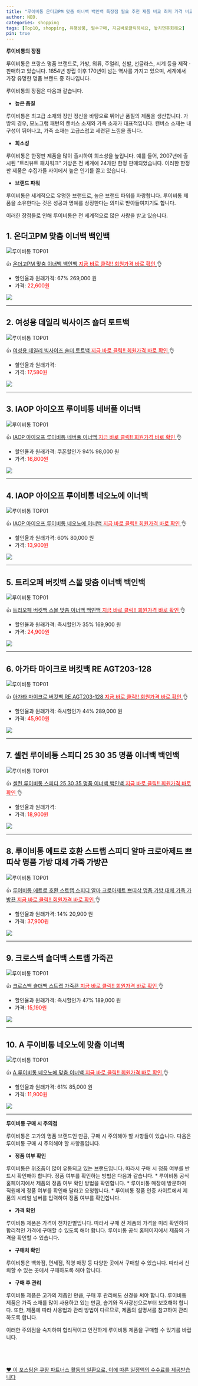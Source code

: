 ```yaml
---
title: "루이비통 온더고PM 맞춤 이너백 백인백 특장점 필요 추천 제품 비교 최저 가격 비교 장점 구매 후기 구매평"
author: NEO.
categories: shopping
tags: [Top10, shopping, 유행상품, 필수구매, 지금바로클릭하세요, 놓치면후회해요]
pin: true
---
```

**루이비통의 장점**

루이비통은 프랑스 명품 브랜드로, 가방, 의류, 주얼리, 신발, 선글라스, 시계 등을 제작 · 판매하고 있습니다. 1854년 창립 이후 170년이 넘는 역사를 가지고 있으며, 세계에서 가장 유명한 명품 브랜드 중 하나입니다.

루이비통의 장점은 다음과 같습니다.

* **높은 품질**

루이비통은 최고급 소재와 장인 정신을 바탕으로 뛰어난 품질의 제품을 생산합니다. 가방의 경우, 모노그램 패턴의 캔버스 소재와 가죽 소재가 대표적입니다. 캔버스 소재는 내구성이 뛰어나고, 가죽 소재는 고급스럽고 세련된 느낌을 줍니다.

* **희소성**

루이비통은 한정판 제품을 많이 출시하여 희소성을 높입니다. 예를 들어, 2007년에 출시된 "트리뷰트 패치워크" 가방은 전 세계에 24개만 한정 판매되었습니다. 이러한 한정판 제품은 수집가들 사이에서 높은 인기를 끌고 있습니다.

* **브랜드 파워**

루이비통은 세계적으로 유명한 브랜드로, 높은 브랜드 파워를 자랑합니다. 루이비통 제품을 소유한다는 것은 성공과 명예를 상징한다는 의미로 받아들여지기도 합니다.

이러한 장점들로 인해 루이비통은 전 세계적으로 많은 사랑을 받고 있습니다.

   

## 1. 온더고PM 맞춤 이너백 백인백

![루이비통 TOP01](https://thumbnail10.coupangcdn.com/thumbnails/remote/490x490ex/image/vendor_inventory/e477/54319f6788c865f57803242cf789a2e856102b38ca9319c60a8f26e5af00.png)


👍 [온더고PM 맞춤 이너백 백인백 <font color=red> 지금 바로 클릭!! 회원가격 바로 확인 </font> ](https://link.coupang.com/re/AFFSDP?lptag=AF3617701&subid=GithubCoopas&pageKey=7744650871&traceid=V0-153&itemId=20845113030&vendorItemId=87912713229) 👌 


- 할인율과 원래가격: 67%  269,000   원
- 가격: <span style='color:red'>22,600원</span>

[![](/discount_price.png)](https://link.coupang.com/re/AFFSDP?lptag=AF3617701&subid=GithubCoopas&pageKey=7744650871&traceid=V0-153&itemId=20845113030&vendorItemId=87912713229)

---


   

## 2. 여성용 데일리 빅사이즈 숄더 토트백

![루이비통 TOP01](https://thumbnail7.coupangcdn.com/thumbnails/remote/490x490ex/image/vendor_inventory/024a/a72722effc7d7b17176caaba3c66f0aa807e5188239d0d149ffa8ff6cdb0.jpg)


👍 [여성용 데일리 빅사이즈 숄더 토트백 <font color=red> 지금 바로 클릭!! 회원가격 바로 확인 </font> ](https://link.coupang.com/re/AFFSDP?lptag=AF3617701&subid=GithubCoopas&pageKey=6866111479&traceid=V0-153&itemId=16411298366&vendorItemId=86819385052) 👌 


- 할인율과 원래가격: 
- 가격: <span style='color:red'>17,580원</span>

[![](/discount_price.png)](https://link.coupang.com/re/AFFSDP?lptag=AF3617701&subid=GithubCoopas&pageKey=6866111479&traceid=V0-153&itemId=16411298366&vendorItemId=86819385052)

---


   

## 3. IAOP 아이오프 루이비통 네버풀 이너백

![루이비통 TOP01](https://thumbnail10.coupangcdn.com/thumbnails/remote/490x490ex/image/vendor_inventory/f62e/850e67079b3d0e0b7506a5dfb59654513f1bfe55b1ed91aaf5ee4cc941cb.jpg)


👍 [IAOP 아이오프 루이비통 네버풀 이너백 <font color=red> 지금 바로 클릭!! 회원가격 바로 확인 </font> ](https://link.coupang.com/re/AFFSDP?lptag=AF3617701&subid=GithubCoopas&pageKey=1435445103&traceid=V0-153&itemId=2477971341&vendorItemId=82193733529) 👌 


- 할인율과 원래가격: 쿠폰할인가 94%  98,000   원
- 가격: <span style='color:red'>16,800원</span>

[![](/discount_price.png)](https://link.coupang.com/re/AFFSDP?lptag=AF3617701&subid=GithubCoopas&pageKey=1435445103&traceid=V0-153&itemId=2477971341&vendorItemId=82193733529)

---


   

## 4. IAOP 아이오프 루이비통 네오노에 이너백

![루이비통 TOP01](https://thumbnail7.coupangcdn.com/thumbnails/remote/490x490ex/image/vendor_inventory/86e9/f449af821584c807e9a301a81a339f0649ce187582025d65681596fbe419.jpg)


👍 [IAOP 아이오프 루이비통 네오노에 이너백 <font color=red> 지금 바로 클릭!! 회원가격 바로 확인 </font> ](https://link.coupang.com/re/AFFSDP?lptag=AF3617701&subid=GithubCoopas&pageKey=6237356197&traceid=V0-153&itemId=12569265016&vendorItemId=82111239709) 👌 


- 할인율과 원래가격: 60%  80,000   원
- 가격: <span style='color:red'>13,900원</span>

[![](/discount_price.png)](https://link.coupang.com/re/AFFSDP?lptag=AF3617701&subid=GithubCoopas&pageKey=6237356197&traceid=V0-153&itemId=12569265016&vendorItemId=82111239709)

---


   

## 5. 트리오페 버킷백 스몰 맞춤 이너백 백인백

![루이비통 TOP01](https://thumbnail6.coupangcdn.com/thumbnails/remote/490x490ex/image/vendor_inventory/729a/db795a48b8704a74dc47928095df5c00c07a0351dae3febe67bade8aa6c2.png)


👍 [트리오페 버킷백 스몰 맞춤 이너백 백인백 <font color=red> 지금 바로 클릭!! 회원가격 바로 확인 </font> ](https://link.coupang.com/re/AFFSDP?lptag=AF3617701&subid=GithubCoopas&pageKey=7743841793&traceid=V0-153&itemId=20841226452&vendorItemId=87908955696) 👌 


- 할인율과 원래가격: 즉시할인가 35%  169,900   원
- 가격: <span style='color:red'>24,900원</span>

[![](/discount_price.png)](https://link.coupang.com/re/AFFSDP?lptag=AF3617701&subid=GithubCoopas&pageKey=7743841793&traceid=V0-153&itemId=20841226452&vendorItemId=87908955696)

---


   

## 6. 아가타 마이크로 버킷백 RE AGT203-128

![루이비통 TOP01](https://thumbnail9.coupangcdn.com/thumbnails/remote/490x490ex/image/retail/images/2023/04/21/14/6/0bc124a8-4160-4d3f-b9a3-abbd2bbdd656.jpg)


👍 [아가타 마이크로 버킷백 RE AGT203-128 <font color=red> 지금 바로 클릭!! 회원가격 바로 확인 </font> ](https://link.coupang.com/re/AFFSDP?lptag=AF3617701&subid=GithubCoopas&pageKey=1898606133&traceid=V0-153&itemId=3225201658&vendorItemId=85740622118) 👌 


- 할인율과 원래가격: 즉시할인가 44%  289,000   원
- 가격: <span style='color:red'>45,900원</span>

[![](/discount_price.png)](https://link.coupang.com/re/AFFSDP?lptag=AF3617701&subid=GithubCoopas&pageKey=1898606133&traceid=V0-153&itemId=3225201658&vendorItemId=85740622118)

---


   

## 7. 셀컨 루이비통 스피디 25 30 35 명품 이너백 백인백

![루이비통 TOP01](https://thumbnail6.coupangcdn.com/thumbnails/remote/490x490ex/image/vendor_inventory/26e7/2762ee2006b7e2664e05481b33c3a326778d0cbf3aa4694fa77aca19aac7.jpg)


👍 [셀컨 루이비통 스피디 25 30 35 명품 이너백 백인백 <font color=red> 지금 바로 클릭!! 회원가격 바로 확인 </font> ](https://link.coupang.com/re/AFFSDP?lptag=AF3617701&subid=GithubCoopas&pageKey=6098003370&traceid=V0-153&itemId=11408654093&vendorItemId=78684596850) 👌 


- 할인율과 원래가격: 
- 가격: <span style='color:red'>18,900원</span>

[![](/discount_price.png)](https://link.coupang.com/re/AFFSDP?lptag=AF3617701&subid=GithubCoopas&pageKey=6098003370&traceid=V0-153&itemId=11408654093&vendorItemId=78684596850)

---


   

## 8. 루이비통 에트로 호환 스트랩 스피디 알마 크로아제트 쁘띠삭 명품 가방 대체 가죽 가방끈

![루이비통 TOP01](https://thumbnail7.coupangcdn.com/thumbnails/remote/490x490ex/image/vendor_inventory/edb2/00995007a73b1a84a24f0bba56173c57de1412554705b03a61de270c5032.PNG)


👍 [루이비통 에트로 호환 스트랩 스피디 알마 크로아제트 쁘띠삭 명품 가방 대체 가죽 가방끈 <font color=red> 지금 바로 클릭!! 회원가격 바로 확인 </font> ](https://link.coupang.com/re/AFFSDP?lptag=AF3617701&subid=GithubCoopas&pageKey=7361196917&traceid=V0-153&itemId=18965809560&vendorItemId=78422803994) 👌 


- 할인율과 원래가격: 14%  20,900   원
- 가격: <span style='color:red'>37,900원</span>

[![](/discount_price.png)](https://link.coupang.com/re/AFFSDP?lptag=AF3617701&subid=GithubCoopas&pageKey=7361196917&traceid=V0-153&itemId=18965809560&vendorItemId=78422803994)

---


   

## 9. 크로스백 숄더백 스트랩 가죽끈

![루이비통 TOP01](https://thumbnail6.coupangcdn.com/thumbnails/remote/490x490ex/image/vendor_inventory/ea2a/02ff429c0df8d8ff4c6907fd57d8375517c1289eb8203c5a207e945d8835.jpg)


👍 [크로스백 숄더백 스트랩 가죽끈 <font color=red> 지금 바로 클릭!! 회원가격 바로 확인 </font> ](https://link.coupang.com/re/AFFSDP?lptag=AF3617701&subid=GithubCoopas&pageKey=6547427658&traceid=V0-153&itemId=14602868764&vendorItemId=81844681487) 👌 


- 할인율과 원래가격: 즉시할인가 47%  189,000   원
- 가격: <span style='color:red'>15,190원</span>

[![](/discount_price.png)](https://link.coupang.com/re/AFFSDP?lptag=AF3617701&subid=GithubCoopas&pageKey=6547427658&traceid=V0-153&itemId=14602868764&vendorItemId=81844681487)

---


   

## 10. A 루이비통 네오노에 맞춤 이너백

![루이비통 TOP01](https://thumbnail6.coupangcdn.com/thumbnails/remote/490x490ex/image/vendor_inventory/bc59/92b92a87a6a1a5b8340d84a6ac4790002fcdfc101af9c8448cf14002af4c.jpg)


👍 [A 루이비통 네오노에 맞춤 이너백 <font color=red> 지금 바로 클릭!! 회원가격 바로 확인 </font> ](https://link.coupang.com/re/AFFSDP?lptag=AF3617701&subid=GithubCoopas&pageKey=2291765992&traceid=V0-153&itemId=16202820659&vendorItemId=5470136983) 👌 


- 할인율과 원래가격: 61%  85,000   원
- 가격: <span style='color:red'>11,900원</span>

[![](/discount_price.png)](https://link.coupang.com/re/AFFSDP?lptag=AF3617701&subid=GithubCoopas&pageKey=2291765992&traceid=V0-153&itemId=16202820659&vendorItemId=5470136983)

---
**루이비통 구매 시 주의점**

루이비통은 고가의 명품 브랜드인 만큼, 구매 시 주의해야 할 사항들이 있습니다. 다음은 루이비통 구매 시 주의해야 할 사항들입니다.

* **정품 여부 확인**

루이비통은 위조품이 많이 유통되고 있는 브랜드입니다. 따라서 구매 시 정품 여부를 반드시 확인해야 합니다. 정품 여부를 확인하는 방법은 다음과 같습니다.
    * 루이비통 공식 홈페이지에서 제품의 정품 여부 확인 방법을 확인합니다.
    * 루이비통 매장에 방문하여 직원에게 정품 여부를 확인해 달라고 요청합니다.
    * 루이비통 정품 인증 사이트에서 제품의 시리얼 넘버를 입력하여 정품 여부를 확인합니다.

* **가격 확인**

루이비통 제품은 가격이 천차만별입니다. 따라서 구매 전 제품의 가격을 미리 확인하여 합리적인 가격에 구매할 수 있도록 해야 합니다. 루이비통 공식 홈페이지에서 제품의 가격을 확인할 수 있습니다.

* **구매처 확인**

루이비통은 백화점, 면세점, 직영 매장 등 다양한 곳에서 구매할 수 있습니다. 따라서 신뢰할 수 있는 곳에서 구매하도록 해야 합니다.

* **구매 후 관리**

루이비통 제품은 고가의 제품인 만큼, 구매 후 관리에도 신경을 써야 합니다. 루이비통 제품은 가죽 소재를 많이 사용하고 있는 만큼, 습기와 직사광선으로부터 보호해야 합니다. 또한, 제품에 따라 사용법과 관리 방법이 다르므로, 제품의 설명서를 참고하여 관리하도록 합니다.

이러한 주의점을 숙지하여 합리적이고 안전하게 루이비통 제품을 구매할 수 있기를 바랍니다.<br><br><br><br><br> [ ❤  이 포스팅은 쿠팡 파트너스 활동의 일환으로, 이에 따른 일정액의 수수료를 제공받습니다](https://link.coupang.com/a/bcEFyh)